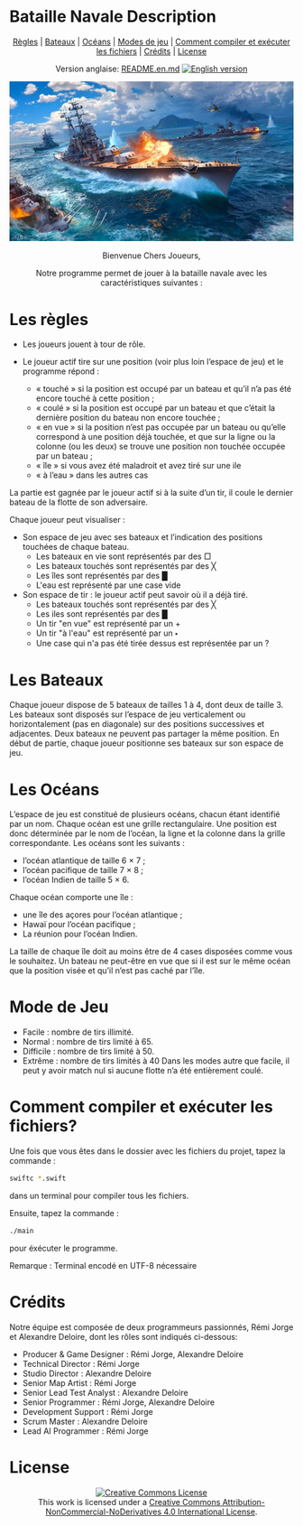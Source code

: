 # Bataille Navale Description

<div align='center'>

[Règles](#les-règles) | [Bateaux](#les-bateaux) | [Océans](#les-océans) | [Modes de jeu](#les-modes-de-jeu) | [Comment compiler et exécuter les fichiers](#comment-compiler-et-exécuter-les-fichiers) | [Crédits](#crédits) | [License](#license)

Version anglaise: [README.en.md](./README.en.md) <a href="README.en.md"><img src="https://upload.wikimedia.org/wikipedia/commons/thumb/8/83/Flag_of_the_United_Kingdom_%283-5%29.svg/1280px-Flag_of_the_United_Kingdom_%283-5%29.svg.png" width="20" height="15" alt="English version"></a>

![image.png](./images/image.png)

Bienvenue Chers Joueurs,

Notre programme permet de jouer à la bataille navale avec les caractéristiques suivantes :

</div>

# Les règles 

- Les joueurs jouent à tour de rôle.

- Le joueur actif tire sur une position (voir plus loin l’espace de jeu) et le programme répond :

    - « touché » si la position est occupé par un bateau et qu’il n’a pas été encore touché à cette
        position ;
    - « coulé » si la position est occupé par un bateau et que c’était la dernière position du bateau
        non encore touchée ;
    - « en vue » si la position n’est pas occupée par un bateau ou qu’elle correspond à une position
        déjà touchée, et que sur la ligne ou la colonne (ou les deux) se trouve une position non touchée
        occupée par un bateau ;
    - « île » si vous avez été maladroit et avez tiré sur une ile
    - « à l’eau » dans les autres cas


La partie est gagnée par le joueur actif si à la suite d’un tir, il coule le dernier bateau de la flotte de son
adversaire.

Chaque joueur peut visualiser :

- Son espace de jeu avec ses bateaux et l’indication des positions touchées de chaque bateau.
    - Les bateaux en vie sont représentés par des  □
    - Les bateaux touchés sont représentés par des  ╳
    - Les îles sont représentés par des  █
    - L'eau est représenté par une case vide
- Son espace de tir : le joueur actif peut savoir où il a déjà tiré.
    - Les bateaux touchés sont représentés par des  ╳
    - Les iles sont représentés par des  █
    - Un tir "en vue" est représenté par un  +
    - Un tir "à l'eau" est représenté par un  🞄
    - Une case qui n'a pas été tirée dessus est représentée par un  ?


# Les Bateaux 

Chaque joueur dispose de 5 bateaux de tailles 1 à 4, dont deux de taille 3.
Les bateaux sont disposés sur l’espace de jeu verticalement ou horizontalement (pas en diagonale) sur des
positions successives et adjacentes.
Deux bateaux ne peuvent pas partager la même position.
En début de partie, chaque joueur positionne ses bateaux sur son espace de jeu.

# Les Océans

L’espace de jeu est constitué de plusieurs océans, chacun étant identifié par un nom. Chaque océan est une
grille rectangulaire. Une position est donc déterminée par le nom de l’océan, la ligne et la colonne dans la
grille correspondante.
Les océans sont les suivants :
- l’océan atlantique de taille 6 × 7 ;
- l’océan pacifique de taille 7 × 8 ;
- l’océan Indien de taille 5 × 6.

Chaque océan comporte une île :
- une île des açores pour l’océan atlantique ;
- Hawaï pour l’océan pacifique ;
- La réunion pour l’océan Indien.

La taille de chaque île doit au moins être de 4 cases disposées comme vous le souhaitez.
Un bateau ne peut-être en vue que si il est sur le même océan que la position visée et qu’il n’est pas caché
par l’île.

# Mode de Jeu

- Facile : nombre de tirs illimité.
- Normal : nombre de tirs limité à 65.
- Difficile : nombre de tirs limité à 50.
- Extrême : nombre de tirs limités à 40
Dans les modes autre que facile, il peut y avoir match nul si aucune flotte n’a été entièrement coulé.

# Comment compiler et exécuter les fichiers?

Une fois que vous êtes dans le dossier avec les fichiers du projet, tapez la commande : 
```bash
swiftc *.swift
``` 
dans un terminal pour compiler tous les fichiers. 

Ensuite, tapez la commande : 
```bash
./main
```
pour éxécuter le programme.

Remarque : Terminal encodé en UTF-8 nécessaire

# Crédits

Notre équipe est composée de deux programmeurs passionnés, Rémi Jorge et Alexandre Deloire, dont les rôles sont indiqués ci-dessous:

- Producer & Game Designer : Rémi Jorge, Alexandre Deloire
- Technical Director : Rémi Jorge
- Studio Director : Alexandre Deloire
- Senior Map Artist : Rémi Jorge
- Senior Lead Test Analyst : Alexandre Deloire
- Senior Programmer : Rémi Jorge, Alexandre Deloire
- Development Support : Rémi Jorge
- Scrum Master : Alexandre Deloire
- Lead AI Programmer : Rémi Jorge

# License
<div align="center">
<a rel="license" href="http://creativecommons.org/licenses/by-nc-nd/4.0/"><img alt="Creative Commons License" style="border-width:0" src="https://i.creativecommons.org/l/by-nc-nd/4.0/88x31.png" /></a><br />This work is licensed under a <a rel="license" href="http://creativecommons.org/licenses/by-nc-nd/4.0/">Creative Commons Attribution-NonCommercial-NoDerivatives 4.0 International License</a>.
</div>
